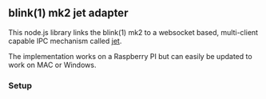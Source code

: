 ## blink(1) mk2 jet adapter

This node.js library links the blink(1) mk2 to a websocket based, multi-client capable IPC mechanism called [jet](http://www.jetbus.io).

The implementation works on a Raspberry PI but can easily be updated to work on MAC or Windows.

### Setup
